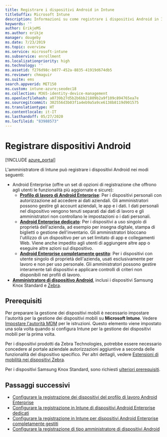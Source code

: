 ```yaml
---
title: Registrare i dispositivi Android in Intune
titleSuffix: Microsoft Intune
description: Informazioni su come registrare i dispositivi Android in Intune.
keywords: ''
author: ErikjeMS
ms.author: erikje
manager: dougeby
ms.date: 7/23/2019
ms.topic: overview
ms.service: microsoft-intune
ms.subservice: enrollment
ms.localizationpriority: high
ms.technology: ''
ms.assetid: f276d98c-b077-452a-8835-41919d674db5
ms.reviewer: chmaguir
ms.suite: ems
search.appverid: MET150
ms.custom: intune-azure;seodec18
ms.collection: M365-identity-device-management
ms.openlocfilehash: a0739b27d5b2b6bb21809b2a9f109c894765ea7e
ms.sourcegitcommit: 302556d3b03f1a4eb9a5a9ce6138b8119d901575
ms.translationtype: HT
ms.contentlocale: it-IT
ms.lasthandoff: 05/27/2020
ms.locfileid: "83988573"
---
```

# <a name="enroll-android-devices"></a>Registrare dispositivi Android

[!INCLUDE [azure_portal](../includes/azure_portal.md)]

L'amministratore di Intune può registrare i dispositivi Android nei modi seguenti:
- Android Enterprise (offre un set di opzioni di registrazione che offrono agli utenti le funzionalità più aggiornate e sicure):
    - [**Profilo di lavoro di Android Enterprise**](android-work-profile-enroll.md): Per i dispositivi personali con autorizzazione ad accedere ai dati aziendali. Gli amministratori possono gestire gli account aziendali, le app e i dati. I dati personali nel dispositivo vengono tenuti separati dai dati di lavoro e gli amministratori non controllano le impostazioni o i dati personali. 
    - [**Android Enterprise dedicato**](android-kiosk-enroll.md): Per i dispositivi a uso singolo di proprietà dell'azienda, ad esempio per insegna digitale, stampa di biglietti o gestione dell'inventario. Gli amministratori bloccano l'utilizzo di un dispositivo per un set limitato di app e collegamenti Web. Viene anche impedito agli utenti di aggiungere altre app o eseguire altre azioni sul dispositivo.
    - [**Android Enterprise completamente gestito**](android-fully-managed-enroll.md): Per i dispositivi con utente singolo di proprietà dell'azienda, usati esclusivamente per lavoro e non per uso personale. Gli amministratori possono gestire interamente tali dispositivi e applicare controlli di criteri non disponibili nei profili di lavoro. 
- [**Amministratore di dispositivo Android**](android-enroll-device-administrator.md), inclusi i dispositivi Samsung Knox Standard e [Zebra](../configuration/android-zebra-mx-overview.md). 

## <a name="prerequisites"></a>Prerequisiti

Per preparare la gestione dei dispositivi mobili è necessario impostare l'autorità per la gestione dei dispositivi mobili su **Microsoft Intune**. Vedere [Impostare l'autorità MDM](../fundamentals/mdm-authority-set.md) per le istruzioni. Questo elemento viene impostato una sola volta quando si configura Intune per la gestione dei dispositivi mobili per la prima volta.

Per i dispositivi prodotti da Zebra Technologies, potrebbe essere necessario concedere al portale aziendale autorizzazioni aggiuntive a seconda delle funzionalità del dispositivo specifico. Per altri dettagli, vedere [Estensioni di mobilità nei dispositivi Zebra](../configuration/android-zebra-mx-overview.md).

Per i dispositivi Samsung Knox Standard, sono richiesti [ulteriori prerequisiti](android-samsung-knox-mobile-enroll.md).

## <a name="next-steps"></a>Passaggi successivi

- [Configurare la registrazione dei dispositivi del profilo di lavoro Android Enterprise](android-work-profile-enroll.md)
- [Configurare la registrazione in Intune di dispositivi Android Enterprise dedicati](android-kiosk-enroll.md)
- [Configurare la registrazione in Intune per dispositivi Android Enterprise completamente gestiti](android-fully-managed-enroll.md)
- [Configurare la registrazione di tipo amministratore di dispositivi Android](android-enroll-device-administrator.md)

